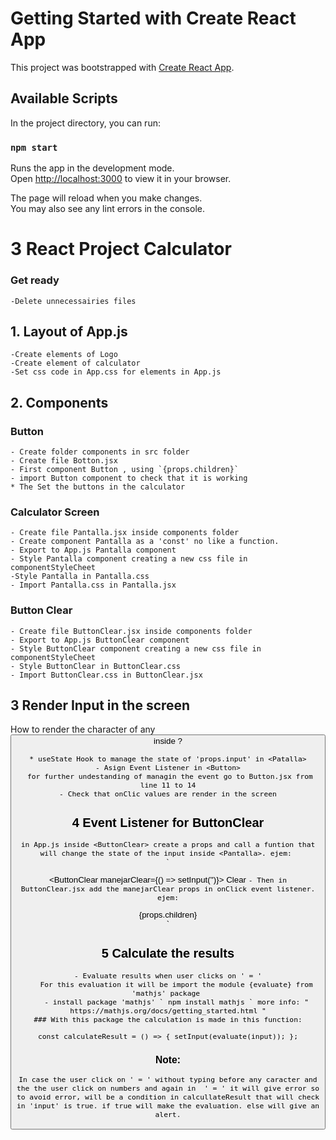 # Getting Started with Create React App

This project was bootstrapped with [Create React App](https://github.com/facebook/create-react-app).

## Available Scripts

In the project directory, you can run:

### `npm start`

Runs the app in the development mode.\
Open [http://localhost:3000](http://localhost:3000) to view it in your browser.

The page will reload when you make changes.\
You may also see any lint errors in the console.

# 3 React Project Calculator

### Get ready
    -Delete unnecessairies files

## 1. Layout of App.js
    -Create elements of Logo
    -Create element of calculator
    -Set css code in App.css for elements in App.js

## 2. Components   
   ### Button    
    - Create folder components in src folder
    - Create file Botton.jsx
    - First component Button , using `{props.children}`
    - import Button component to check that it is working  
    * The Set the buttons in the calculator
  ### Calculator Screen
    - Create file Pantalla.jsx inside components folder
    - Create component Pantalla as a 'const' no like a function. 
    - Export to App.js Pantalla component  
    - Style Pantalla component creating a new css file in componentStyleCheet
    -Style Pantalla in Pantalla.css
    - Import Pantalla.css in Pantalla.jsx
  ### Button Clear
    - Create file ButtonClear.jsx inside components folder 
    - Export to App.js ButtonClear component  
    - Style ButtonClear component creating a new css file in componentStyleCheet
    - Style ButtonClear in ButtonClear.css
    - Import ButtonClear.css in ButtonClear.jsx 

## 3 Render Input in the screen

How to render the character of any <Button> inside <Pantalla>?

    * useState Hook to manage the state of 'props.input' in <Patalla>
    - Asign Event Listener in <Button>
     for further undestanding of managin the event go to Button.jsx from line 11 to 14
    - Check that onClic values are render in the screen
## 4 Event Listener for ButtonClear

    in App.js inside <ButtonClear> create a props and call a funtion that will change the state of the input inside <Pantalla>. ejem: 
    `
<ButtonClear manejarClear={() => setInput('')}>
          Clear
          </ButtonClear>
`
    - Then in ButtonClear.jsx add the manejarClear props in onClick event listener. ejem:
    `
    <div onClick={props.manejarClear} 
	className='boton-clear'>
		{props.children}
	</div>
    `

## 5 Calculate the results
    - Evaluate results when user clicks on ' = '
        For this evaluation it will be import the module {evaluate} from 'mathjs' package 
        - install package 'mathjs' ` npm install mathjs ` more info: " https://mathjs.org/docs/getting_started.html "
    ### With this package the calculation is made in this function:
`
    const calculateResult = () => {
        setInput(evaluate(input));
  };
`    
### Note:
    In case the user click on ' = ' without typing before any caracter and the the user click on numbers and again in  ' = ' it will give error so to avoid error, will be a condition in calcullateResult that will check in 'input' is true. if true will make the evaluation. else will give an alert.